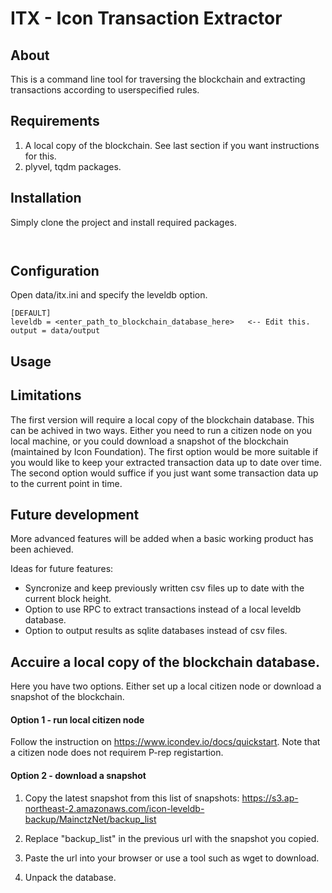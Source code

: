 # ITX - Icon Transaction Extractor

## About
This is a command line tool for traversing the blockchain and extracting transactions according to userspecified rules.

## Requirements
1. A local copy of the blockchain. See last section if you want instructions for this.
2. plyvel, tqdm packages.

## Installation
Simply clone the project and install required packages.
```


```


## Configuration
Open data/itx.ini and specify the leveldb option.

```
[DEFAULT]
leveldb = <enter_path_to_blockchain_database_here>   <-- Edit this.
output = data/output
```

## Usage

## Limitations
The first version will require a local copy of the blockchain database. This can be achived in two ways. Either you need to run a citizen node on you local machine, or you could download a snapshot of the blockchain (maintained by Icon Foundation). The first option would be more suitable if you would like to keep your extracted transaction data up to date over time. The second option would suffice if you just want some transaction data up to the current point in time.


## Future development
More advanced features will be added when a basic working product has been achieved.

Ideas for future features:
 - Syncronize and keep previously written csv files up to date with the current block height.
 - Option to use RPC to extract transactions instead of a local leveldb database.
 - Option to output results as sqlite databases instead of csv files.


## Accuire a local copy of the blockchain database.
Here you have two options. Either set up a local citizen node or download a snapshot of the blockchain.

#### Option 1 - run local citizen node
Follow the instruction on https://www.icondev.io/docs/quickstart. Note that a citizen node does not requirem P-rep registartion.

#### Option 2 - download a snapshot
1. Copy the latest snapshot from this list of snapshots: https://s3.ap-northeast-2.amazonaws.com/icon-leveldb-backup/MainctzNet/backup_list

2. Replace "backup_list" in the previous url with the snapshot you copied.

3. Paste the url into your browser or use a tool such as wget to download.

4. Unpack the database.
